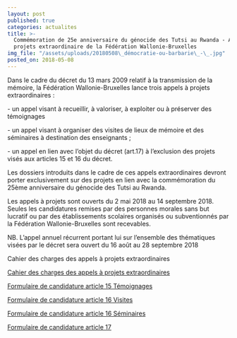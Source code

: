 ```yaml
---
layout: post
published: true
categories: actualites
title: >-
  Commémoration de 25e anniversaire du génocide des Tutsi au Rwanda - Appel à
  projets extraordinaire de la Fédération Wallonie-Bruxelles
img_file: "/assets/uploads/20180508\_démocratie-ou-barbarie\_-\_.jpg"
posted_on: 2018-05-08
---
```

Dans le cadre du décret du 13 mars 2009 relatif à la transmission de la mémoire, la Fédération Wallonie-Bruxelles lance trois appels à projets extraordinaires :



\- un appel visant à recueillir, à valoriser, à exploiter ou à préserver des témoignages



\- un appel visant à organiser des visites de lieux de mémoire et des séminaires à destination des enseignants ;



\- un appel en lien avec l’objet du décret (art.17) à l’exclusion des projets visés aux articles 15 et 16 du décret.



Les dossiers introduits dans le cadre de ces appels extraordinaires devront porter exclusivement sur des projets en lien avec la commémoration du 25ème anniversaire du génocide des Tutsi au Rwanda.



Les appels à projets sont ouverts du 2 mai 2018 au 14 septembre 2018. Seules les candidatures remises par des personnes morales sans but lucratif ou par des établissements scolaires organisés ou subventionnés par la Fédération Wallonie-Bruxelles sont recevables.



NB. L’appel annuel récurrent portant lui sur l’ensemble des thématiques visées par le décret sera ouvert du 16 août au 28 septembre 2018



Cahier des charges des appels à projets extraordinaires



[Cahier des charges des appels à projets extraordinaires
](http://www.democratieoubarbarie.cfwb.be/index.php?eID=tx_nawsecuredl&u=0&g=0&hash=b3e45e8f542813ebca467b2320c7a960395b0caa&file=fileadmin/sites/dob/upload/dob_super_editor/dob_editor/Appel_Rwanda/Cahier_des_charges_Appel_extraordinaire_Rwanda_2018.pdf)



[Formulaire de candidature article 15 Témoignages
](http://www.democratieoubarbarie.cfwb.be/index.php?eID=tx_nawsecuredl&u=0&g=0&hash=35a6688c4f543fab2146697cfcc742f9d500efa3&file=fileadmin/sites/dob/upload/dob_super_editor/dob_editor/Appel_Rwanda/Art._15_Appel_Rwanda_25.doc)



[Formulaire de candidature article 16 Visites
](http://www.democratieoubarbarie.cfwb.be/index.php?eID=tx_nawsecuredl&u=0&g=0&hash=5a16c87bcf12e9ae042da40c973e1dcbc6cf2893&file=fileadmin/sites/dob/upload/dob_super_editor/dob_editor/Appel_Rwanda/Art._16_Visites_Appel_Rwanda_25.docx)



[Formulaire de candidature article 16 Séminaires
](http://www.democratieoubarbarie.cfwb.be/index.php?eID=tx_nawsecuredl&u=0&g=0&hash=20f1b113863ce3d35c3548a949b6ad57075a1de4&file=fileadmin/sites/dob/upload/dob_super_editor/dob_editor/Appel_Rwanda/Art._16_Seminaires_Appel_Rwanda_25.docx)

[
](http://www.democratieoubarbarie.cfwb.be/index.php?eID=tx_nawsecuredl&u=0&g=0&hash=20f1b113863ce3d35c3548a949b6ad57075a1de4&file=fileadmin/sites/dob/upload/dob_super_editor/dob_editor/Appel_Rwanda/Art._16_Seminaires_Appel_Rwanda_25.docx)

[Formulaire de candidature article 17](http://www.democratieoubarbarie.cfwb.be/index.php?eID=tx_nawsecuredl&u=0&g=0&hash=c67c72d4f46e4f60c2c2c7dcc4a68f9c00ad4888&file=fileadmin/sites/dob/upload/dob_super_editor/dob_editor/Appel_Rwanda/Art._17_Appel_Rwanda_25.docx)
